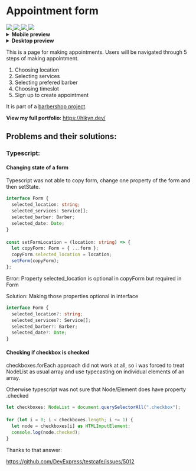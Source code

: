 # Appointment form

<a href="https://www.typescriptlang.org/">
  <img src="https://img.shields.io/badge/TypeScript-007ACC?style=for-the-badge&logo=typescript&logoColor=white" />
</a>

<a href="https://reactjs.org/">
  <img src="https://img.shields.io/badge/React-20232A?style=for-the-badge&logo=react&logoColor=61DAFB" />
</a>

<a href="https://en.wikipedia.org/wiki/HTML5">
  <img src="https://img.shields.io/badge/HTML5-E34F26?style=for-the-badge&logo=html5&logoColor=white" />
</a>

<a href="https://en.wikipedia.org/wiki/CSS">
  <img src="https://img.shields.io/badge/CSS-239120?&style=for-the-badge&logo=css3&logoColor=white" />
</a>

<details>
<summary><b>Mobile preview</b></summary>
<br>
<img src="src/images/preview.gif " height="500"/>
</details>

<details>
<summary><b>Desktop preview</b></summary>
<br>
<img src="src/images/previewDesktop.gif " height="500"/>
</details>

This is a page for making appointments. Users will be navigated through 5 steps of making appointment.

1. Choosing location
2. Selecting services
3. Selecting prefered barber
4. Choosing timeslot
5. Sign up to create appointment

It is part of a [barbershop project](https://github.com/Hikyn/barbershop-project/).

<b>View my full portfolio</b>: https://hikyn.dev/

## Problems and their solutions:

### Typescript:

#### Changing state of a form

Typescript was not able to copy form, change one property of the form and then setState.

```ts
interface Form {
  selected_location: string;
  selected_services: Service[];
  selected_barber: Barber;
  selected_date: Date;
}

const setFormLocation = (location: string) => {
  let copyForm: Form = { ...form };
  copyForm.selected_location = location;
  setForm(copyForm);
};
```

Error: Property selected_location is optional in copyForm but required in Form

Solution: Making those properties optional in interface

```ts
interface Form {
  selected_location?: string;
  selected_services?: Service[];
  selected_barber?: Barber;
  selected_date?: Date;
}
```

#### Checking if checkbox is checked

checkboxes.forEach approach did not work at all, so i was forced to treat NodeList as usual array and use typecasting on individual elements of an array.

Otherwise typescript was not sure that Node/Element does have property .checked

```ts
let checkboxes: NodeList = document.querySelectorAll(".checkbox");

for (let i = 0; i < checkboxes.length; i += 1) {
  let node = checkboxes[i] as HTMLInputElement;
  console.log(node.checked);
}
```

Thanks to that answer:

https://github.com/DevExpress/testcafe/issues/5012
